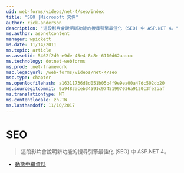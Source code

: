 ```yaml
---
uid: web-forms/videos/net-4/seo/index
title: "SEO |Microsoft 文件"
author: rick-anderson
description: "這段影片會說明新功能的搜尋引擎最佳化 (SEO) 中 ASP.NET 4。"
ms.author: aspnetcontent
manager: wpickett
ms.date: 11/14/2011
ms.topic: article
ms.assetid: 5462f2d0-e9de-45e4-8c8e-6110d62aaccc
ms.technology: dotnet-webforms
ms.prod: .net-framework
msc.legacyurl: /web-forms/videos/net-4/seo
msc.type: chapter
ms.openlocfilehash: a16311736d8d051b05b4f9e9ea00a47dc502db20
ms.sourcegitcommit: 9a9483aceb34591c97451997036a9120c3fe2baf
ms.translationtype: MT
ms.contentlocale: zh-TW
ms.lasthandoff: 11/10/2017
---
```

<a name="seo"></a>SEO
====================
> 這段影片會說明新功能的搜尋引擎最佳化 (SEO) 中 ASP.NET 4。


- [動態中繼資料](aspnet-4-quick-hit-dynamic-metadata.md)
